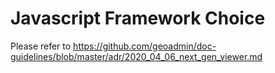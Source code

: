 # Javascript Framework Choice

Please refer to <https://github.com/geoadmin/doc-guidelines/blob/master/adr/2020_04_06_next_gen_viewer.md>
